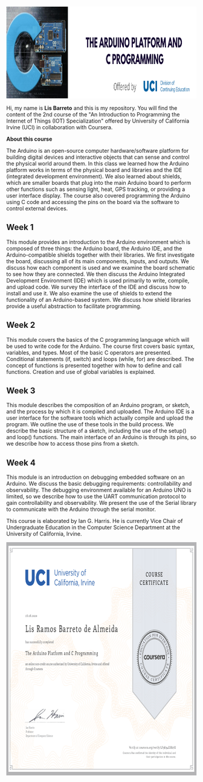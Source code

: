 <p align="center">
  <img width="1000" height="243" src="https://github.com/lis-r-barreto/coursera-the-arduino-platform-and-C-programming/blob/master/cover.png">
</p>

Hi, my name is <b>Lis Barreto</b> and this is my repository. You will find the content of the 2nd course of the "An Introduction to Programming the Internet of Things (IOT) Specialization" offered by University of California Irvine (UCI) in collaboration with Coursera.


<b>About this course</b>

The Arduino is an open-source computer hardware/software platform for building digital devices and interactive objects that can sense and control the physical world around them. In this class we learned how the Arduino platform works in terms of the physical board and libraries and the IDE (integrated development environment). We also learned about shields, which are smaller boards that plug into the main Arduino board to perform other functions such as sensing light, heat, GPS tracking, or providing a user interface display. The course also covered programming the Arduino using C code and accessing the pins on the board via the software to control external devices.

## Week 1

This module provides an introduction to the Arduino environment which is composed of three things: the Arduino board, the Arduino IDE, and the Arduino-compatible shields together with their libraries. We first investigate the board, discussing all of its main components, inputs, and outputs. We discuss how each component is used and we examine the board schematic to see how they are connected. We then discuss the Arduino Integrated Development Environment (IDE) which is used primarily to write, compile, and upload code. We survey the interface of the IDE and discuss how to install and use it. We also examine the use of shields to extend the functionality of an Arduino-based system. We discuss how shield libraries provide a useful abstraction to facilitate programming.

## Week 2

This module covers the basics of the C programming language which will be used to write code for the Arduino. The course first covers basic syntax, variables, and types. Most of the basic C operators are presented. Conditional statements (if, switch) and loops (while, for) are described. The concept of functions is presented together with how to define and call functions. Creation and use of global variables is explained.

## Week 3

This module describes the composition of an Arduino program, or sketch, and the process by which it is compiled and uploaded. The Arduino IDE is a user interface for the software tools which actually compile and upload the program. We outline the use of these tools in the build process. We describe the basic structure of a sketch, including the use of the setup() and loop() functions. The main interface of an Arduino is through its pins, so we describe how to access those pins from a sketch.

## Week 4

This module is an introduction on debugging embedded software on an Arduino. We discuss the basic debugging requirements: controllability and observability. The debugging environment available for an Arduino UNO is limited, so we describe how to use the UART communication protocol to gain controllability and observability. We present the use of the Serial library to communicate with the Arduino through the serial monitor.


This course is elaborated by Ian G. Harris. He is currently Vice Chair of Undergraduate Education in the Computer Science Department at the University of California, Irvine.

<p align="center">
  <img width="1000" height="618.18" src="https://github.com/lis-r-barreto/coursera-the-arduino-platform-and-C-programming/blob/master/certificate.png">
</p>
